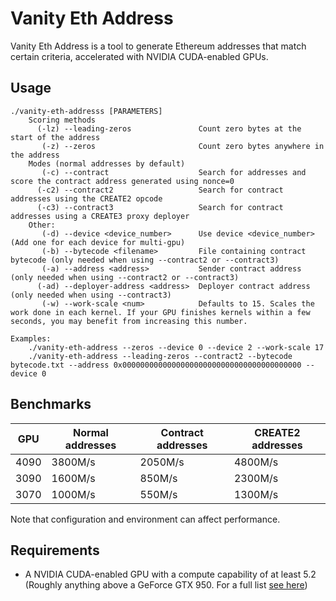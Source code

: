 # Vanity Eth Address
Vanity Eth Address is a tool to generate Ethereum addresses that match certain criteria, accelerated with NVIDIA CUDA-enabled GPUs.

## Usage
```
./vanity-eth-addresss [PARAMETERS]
    Scoring methods
      (-lz) --leading-zeros               Count zero bytes at the start of the address
       (-z) --zeros                       Count zero bytes anywhere in the address
    Modes (normal addresses by default)
       (-c) --contract                    Search for addresses and score the contract address generated using nonce=0
      (-c2) --contract2                   Search for contract addresses using the CREATE2 opcode
      (-c3) --contract3                   Search for contract addresses using a CREATE3 proxy deployer
    Other:
       (-d) --device <device_number>      Use device <device_number> (Add one for each device for multi-gpu)
       (-b) --bytecode <filename>         File containing contract bytecode (only needed when using --contract2 or --contract3)
       (-a) --address <address>           Sender contract address (only needed when using --contract2 or --contract3)
      (-ad) --deployer-address <address>  Deployer contract address (only needed when using --contract3)
       (-w) --work-scale <num>            Defaults to 15. Scales the work done in each kernel. If your GPU finishes kernels within a few seconds, you may benefit from increasing this number.

Examples:
    ./vanity-eth-address --zeros --device 0 --device 2 --work-scale 17
    ./vanity-eth-address --leading-zeros --contract2 --bytecode bytecode.txt --address 0x0000000000000000000000000000000000000000 --device 0
```

## Benchmarks
| GPU  | Normal addresses | Contract addresses | CREATE2 addresses |
| ---- | ---------------- | ------------------ | ----------------- |
| 4090 | 3800M/s          | 2050M/s            | 4800M/s           |
| 3090 | 1600M/s          | 850M/s             | 2300M/s           |
| 3070 | 1000M/s          | 550M/s             | 1300M/s           |

Note that configuration and environment can affect performance.

## Requirements
* A NVIDIA CUDA-enabled GPU with a compute capability of at least 5.2 (Roughly anything above a GeForce GTX 950. For a full list [see here](https://developer.nvidia.com/cuda-gpus))